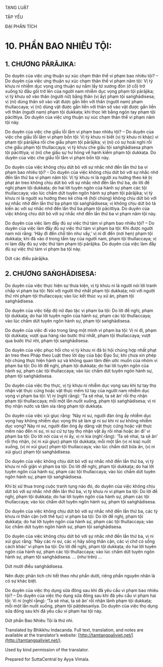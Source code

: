  

TẠNG LUẬT

TẬP YẾU

ĐẠI PHÂN TÍCH

# 10\. PHẦN BAO NHIÊU TỘI:

## 1\. CHƯƠNG PĀRĀJIKA:

Do duyên của việc ưng thuận sự xúc chạm thân thể vi phạm bao nhiêu tội? – Do duyên của việc ưng thuận sự xúc chạm thân thể vi phạm năm tội: Vị tỳ khưu ni nhiễm dục vọng ưng thuận sự nắm lấy từ xương đòn (ở cổ) trở xuống từ đầu gối trở lên của người nam nhiễm dục vọng phạm tội pārājika; vị tỳ khưu sờ vào thân (người nữ) bằng thân (vị ấy) phạm tội saṅghādisesa; vị (ni) dùng thân sờ vào vật được gắn liền với thân (người nam) phạm thullaccaya; vị (ni) dùng vật được gắn liền với thân sờ vào vật được gắn liền với thân (người nam) phạm tội dukkaṭa; khi thọc lét bằng ngón tay phạm tội pācittiya. Do duyên của việc ưng thuận sự xúc chạm thân thể vi phạm năm tội này.

Do duyên của việc che giấu lỗi lầm vi phạm bao nhiêu tội? – Do duyên của việc che giấu lỗi lầm vi phạm bốn tội: Vị tỳ khưu ni biết (vị tỳ khưu ni khác) vi phạm tội pārājika rồi che giấu phạm tội pārājika; vị (ni) có sự hoài nghi rồi che giấu phạm tội thullaccaya; vị tỳ khưu che giấu tội saṅghādisesa phạm tội pācittiya; vị (ni) che giấu sự hư hỏng về hạnh kiểm phạm tội dukkaṭa. Do duyên của việc che giấu lỗi lầm vi phạm bốn tội này.

Do duyên của việc không chịu dứt bỏ với sự nhắc nhở đến lần thứ ba vi phạm bao nhiêu tội? – Do duyên của việc không chịu dứt bỏ với sự nhắc nhở đến lần thứ ba vi phạm năm tội: Vị tỳ khưu ni là người xu hướng theo kẻ bị phạt án treo không chịu dứt bỏ với sự nhắc nhở đến lần thứ ba, do lời đề nghị phạm tội dukkaṭa; do hai lời tuyên ngôn của hành sự phạm các tội thullaccaya; vào lúc chấm dứt tuyên ngôn hành sự phạm tội pārājika; vị tỳ khưu ni là người xu hướng theo kẻ chia rẽ (hội chúng) không chịu dứt bỏ với sự nhắc nhở đến lần thứ ba phạm tội saṅghādisesa; vị không chịu dứt bỏ tà kiến ác với sự nhắc nhở đến lần thứ ba phạm tội pācittiya. Do duyên của việc không chịu dứt bỏ với sự nhắc nhở đến lần thứ ba vi phạm năm tội này.

Do duyên của việc làm đầy đủ sự việc thứ tám vi phạm bao nhiêu tội? – Do duyên của việc làm đầy đủ sự việc thứ tám vi phạm ba tội: Khi được người nam nói rằng: ‘Hãy đi đến chỗ tên như vầy,’ vị ni đi đến (nơi hẹn) phạm tội dukkaṭa; khi đã vào ở trong tầm tay của người nam, phạm tội thullaccaya; vị ni làm đầy đủ sự việc thứ tám phạm tội pārājika. Do duyên của việc làm đầy đủ sự việc thứ tám vi phạm ba tội này.

Dứt các điều pārājika.

## 2\. CHƯƠNG SAṄGHĀDISESA:

Do duyên của việc thực hiện sự thưa kiện, vị tỳ khưu ni là người nói lời tranh chấp vi phạm ba tội: Nói với người thứ nhất phạm tội dukkaṭa; nói với người thứ nhì phạm tội thullaccaya; vào lúc kết thúc vụ xử án, phạm tội saṅghādisesa.

Do duyên của việc tiếp độ nữ đạo tặc vi phạm ba tội: Do lời đề nghị, phạm tội dukkaṭa; do hai lời tuyên ngôn của hành sự, phạm các tội thullaccaya; vào lúc chấm dứt tuyên ngôn hành sự, phạm tội saṅghādisesa.

Do duyên của việc đi vào trong làng một mình vi phạm ba tội: Vị ni đi, phạm tội dukkaṭa; vượt qua hàng rào bước thứ nhất, phạm tội thullaccaya; vượt qua bước thứ nhì, phạm tội saṅghādisesa.

Do duyên của việc phục hồi cho vị tỳ khưu ni đã bị hội chúng hợp nhất phạt án treo theo Pháp theo Luật theo lời dạy của bậc Đạo Sư, khi chưa xin phép hội chúng thực hiện hành sự và không quan tâm đến ước muốn của nhóm vi phạm ba tội: Do lời đề nghị, phạm tội dukkaṭa; do hai lời tuyên ngôn của hành sự, phạm các tội thullaccaya; vào lúc chấm dứt tuyên ngôn hành sự, phạm tội saṅghādisesa.

Do duyên của việc thọ thực, vị tỳ khưu ni nhiễm dục vọng sau khi tự tay thọ nhận vật thực cứng hoặc vật thực mềm từ tay của người nam nhiễm dục vọng vi phạm ba tội: Vị ni (nghĩ rằng): ‘Ta sẽ nhai, ta sẽ ăn’ rồi thọ nhận phạm tội thullaccaya; mỗi một lần nuốt xuống, phạm tội saṅghādisesa; vị ni thọ nhận nước và tăm xỉa răng phạm tội dukkaṭa.

Do duyên của việc xúi giục rằng: ‘Này ni sư, người đàn ông ấy nhiễm dục vọng hay không nhiễm dục vọng thì sẽ làm gì ni sư khi ni sư không nhiễm dục vọng? Này ni sư, người đàn ông ấy dâng vật thực cứng hoặc vật thực mềm nào đến ni sư, ni sư cứ tự tay thọ nhận vật ấy rồi nhai hoặc ăn đi’ vi phạm ba tội: Do lời nói của vị ni ấy, vị ni kia (nghĩ rằng): ‘Ta sẽ nhai, ta sẽ ăn’ rồi thọ nhận, (vị ni xúi giục) phạm tội dukkaṭa; mỗi một lần (vị ni kia) nuốt xuống, (vị ni xúi giục) phạm tội thullaccaya; vào lúc chấm dứt bữa ăn, (vị ni xúi giục) phạm tội saṅghādisesa.

Do duyên của việc không chịu dứt bỏ với sự nhắc nhở đến lần thứ ba, vị tỳ khưu ni nổi giận vi phạm ba tội: Do lời đề nghị, phạm tội dukkaṭa; do hai lời tuyên ngôn của hành sự, phạm các tội thullaccaya; vào lúc chấm dứt tuyên ngôn hành sự, phạm tội saṅghādisesa.

Khi bị xử thua trong cuộc tranh tụng nào đó, do duyên của việc không chịu dứt bỏ với sự nhắc nhở đến lần thứ ba, vị tỳ khưu ni vi phạm ba tội: Do lời đề nghị, phạm tội dukkaṭa; do hai lời tuyên ngôn của hành sự, phạm các tội thullaccaya; vào lúc chấm dứt tuyên ngôn hành sự, phạm tội saṅghādisesa.

Do duyên của việc không chịu dứt bỏ với sự nhắc nhở đến lần thứ ba, các tỳ khưu ni thân cận (với thế tục) vi phạm ba tội: Do lời đề nghị, phạm tội dukkaṭa; do hai lời tuyên ngôn của hành sự, phạm các tội thullaccaya; vào lúc chấm dứt tuyên ngôn hành sự, phạm tội saṅghādisesa.

Do duyên của việc không chịu dứt bỏ với sự nhắc nhở đến lần thứ ba, vị ni xúi giục rằng: ‘Này các ni sư, các vị hãy sống thân cận, các vị chớ có sống cách khác’ vi phạm ba tội: Do lời đề nghị, phạm tội dukkaṭa; do hai lời tuyên ngôn của hành sự, phạm các tội thullaccaya; vào lúc chấm dứt tuyên ngôn hành sự, phạm tội saṅghādisesa. … (như trên) …

Dứt mười điều saṅghādisesa.

Nên được phân tích chi tiết theo như phần dưới, riêng phần nguyên nhân là có sự khác biệt.

Do duyên của việc thọ dụng sữa đông sau khi đã yêu cầu vi phạm bao nhiêu tội? – Do duyên của việc thọ dụng sữa đông sau khi đã yêu cầu vi phạm hai tội: Vị ni (nghĩ rằng): ‘Ta sẽ nhai, ta sẽ ăn’ rồi nhận lãnh phạm tội dukkaṭa; mỗi một lần nuốt xuống, phạm tội pāṭidesanīya. Do duyên của việc thọ dụng sữa đông sau khi đã yêu cầu vi phạm hai tội này.

Dứt phần Bao Nhiêu Tội là thứ nhì.

Translated by Bhikkhu Indacanda. Full text, translation, and notes are available at the translator’s website: [http://tamtangpaliviet.net/](http://tamtangpaliviet.net/).

Used by kind permission of the translator.

Prepared for SuttaCentral by Ayya Vimala.